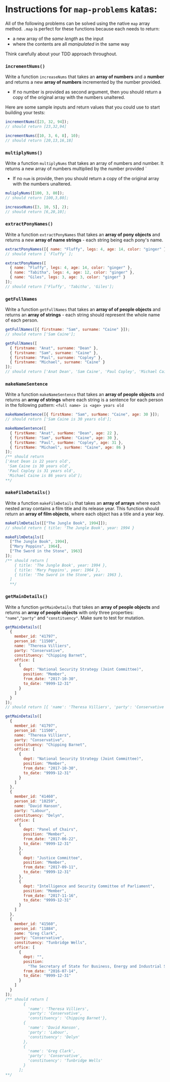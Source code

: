 # Instructions for `map-problems` katas:

All of the following problems can be solved using the native `map` array method. `.map` is perfect for these functions because each needs to return:

- a new array of the _same length_ as the input
- where the contents are all _manipulated_ in the same way

Think carefully about your TDD approach throughout.

### `incrementNums()`

Write a function `increaseNums` that takes an **array of numbers** and a **number** and returns a new **array of numbers** incremented by the number provided.

- If no number is provided as second argument, then you should return a copy of the original array with the numbers unaltered.

Here are some sample inputs and return values that you could use to start building your tests:

```js
incrementNums([23, 32, 94]);
// should return [23,32,94]
```

```js
incrementNums([10, 3, 6, 8], 10);
// should return [20,13,16,18]
```

### `multiplyNums()`

Write a function `multiplyNums` that takes an array of numbers and number. It returns a new array of numbers multiplied by the number provided `

- If no `num` is provide, then you should return a copy of the original array with the numbers unaltered.

```js
muliplyNums([100, 3, 80]);
// should return [100,3,80];
```

```js
increaseNums([3, 10, 5], 2);
// should return [6,20,10];
```

### `extractPonyNames()`

Write a function `extractPonyNames` that takes an **array of pony objects** and returns a new **array of name strings** - each string being each pony's name.

```js
extractPonyNames([{ name: "Fluffy", legs: 4, age: 14, color: "ginger" }]);
// should return [ 'Fluffy' ];
```

```js
extractPonyNames([
  { name: "Fluffy", legs: 4, age: 14, color: "ginger" },
  { name: "Tabitha", legs: 4, age: 12, color: "ginger" },
  { name: "Giles", legs: 3, age: 3, color: "ginger" }
]);
// should return ['Fluffy', 'Tabitha', 'Giles'];
```

### `getFullNames`

Write a function `getFullNames` that takes an **array of of people objects** and returns an **array of strings** - each string should represent the whole name of each person.

```js
getFullNames([{ firstname: "Sam", surname: "Caine" }]);
// should return ['Sam Caine'];
```

```js
getFullNames([
  { firstname: "Anat", surname: "Dean" },
  { firstname: "Sam", surname: "Caine" },
  { firstname: "Paul", surname: "Copley" },
  { firstname: "Michael", surname: "Caine" }
]);
// should return ['Anat Dean', 'Sam Caine', 'Paul Copley', 'Michael Caine'];
```

### `makeNameSentence`

Write a function `makeNameSentence` that takes an **array of people objects** and returns an **array of strings** where each string is a sentence for each person in the following pattern: `<full name> is <age> years old`

```js
makeNameSentence([{ firstName: "Sam", surName: "Caine", age: 30 }]);
// should return ['Sam Caine is 30 years old'];
```

```js
makeNameSentence([
  { firstName: "Anat", surName: "Dean", age: 22 },
  { firstName: "Sam", surName: "Caine", age: 30 },
  { firstName: "Paul", surName: "Copley", age: 31 },
  { firstName: "Michael", surName: "Caine", age: 86 }
]);
/** should return 
['Anat Dean is 22 years old',
 'Sam Caine is 30 years old', 
 'Paul Copley is 31 years old', 
 'Michael Caine is 86 years old'];
**/
```

### `makeFilmDetails()`

Write a function `makeFilmDetails` that takes an **array of arrays** where each nested array contains a film title and its release year. This function should return an **array of film objects**, where each object has a title and a year key.

```js
makeFilmDetails([["The Jungle Book", 1994]]);
// should return { title: 'The Jungle Book', year: 1994 }
```

```js
makeFilmDetails([
  ["The Jungle Book", 1994],
  ["Mary Poppins", 1964],
  ["The Sword in the Stone", 1963]
]);
/** should return [
    { title: 'The Jungle Book', year: 1994 },
    { title: 'Mary Poppins', year: 1964 },
    { title: 'The Sword in the Stone', year: 1963 },
  ]
  **/
```

### `getMainDetails()`

Write a function `getMainDetails` that takes an **array of people objects** and returns an **array of people objects** with only three properties: `"name"`,`"party"` and `"constituency"`. Make sure to test for mutation.

```js
getMainDetails([
  {
    member_id: "41797",
    person_id: "11500",
    name: "Theresa Villiers",
    party: "Conservative",
    constituency: "Chipping Barnet",
    office: [
      {
        dept: "National Security Strategy (Joint Committee)",
        position: "Member",
        from_date: "2017-10-30",
        to_date: "9999-12-31"
      }
    ]
  }
]);
// should return [{ 'name': 'Theresa Villiers', 'party': 'Conservative', 'constituency': 'Chipping Barnet' }]
```

```js
getMainDetails([
  {
    member_id: "41797",
    person_id: "11500",
    name: "Theresa Villiers",
    party: "Conservative",
    constituency: "Chipping Barnet",
    office: [
      {
        dept: "National Security Strategy (Joint Committee)",
        position: "Member",
        from_date: "2017-10-30",
        to_date: "9999-12-31"
      }
    ]
  },
  {
    member_id: "41460",
    person_id: "10259",
    name: "David Hanson",
    party: "Labour",
    constituency: "Delyn",
    office: [
      {
        dept: "Panel of Chairs",
        position: "Member",
        from_date: "2017-06-22",
        to_date: "9999-12-31"
      },
      {
        dept: "Justice Committee",
        position: "Member",
        from_date: "2017-09-11",
        to_date: "9999-12-31"
      },
      {
        dept: "Intelligence and Security Committee of Parliament",
        position: "Member",
        from_date: "2017-11-16",
        to_date: "9999-12-31"
      }
    ]
  },
  {
    member_id: "41560",
    person_id: "11884",
    name: "Greg Clark",
    party: "Conservative",
    constituency: "Tunbridge Wells",
    office: [
      {
        dept: "",
        position:
          "The Secretary of State for Business, Energy and Industrial Strategy ",
        from_date: "2016-07-14",
        to_date: "9999-12-31"
      }
    ]
  }
]);
/** should return [
        {
          'name': 'Theresa Villiers',
          'party': 'Conservative',
          'constituency': 'Chipping Barnet'},
        {
          'name': 'David Hanson',
          'party': 'Labour',
          'constituency': 'Delyn'
        },
        {
          'name': 'Greg Clark',
          'party': 'Conservative',
          'constituency': 'Tunbridge Wells'
        }
      ];
**/
```
